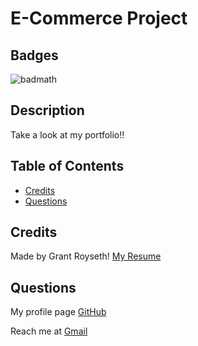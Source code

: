 # E-Commerce Project
    
## Badges  
  ![badmath](https://img.shields.io/github/languages/top/nielsenjared/badmath)
  
## Description  





Take a look at my portfolio!!
## Table of Contents 


- [Credits](#credits)
- [Questions](#questions)




## Credits
Made by Grant Royseth!
[My Resume](https://github.com/groyseth/New-Pro-Portfoilo-GR/files/8020004/Resume.2.pdf)


## Questions
My profile page [GitHub](https://github.com/groyseth)

Reach me at [Gmail](Groyseth@gmail.com)
